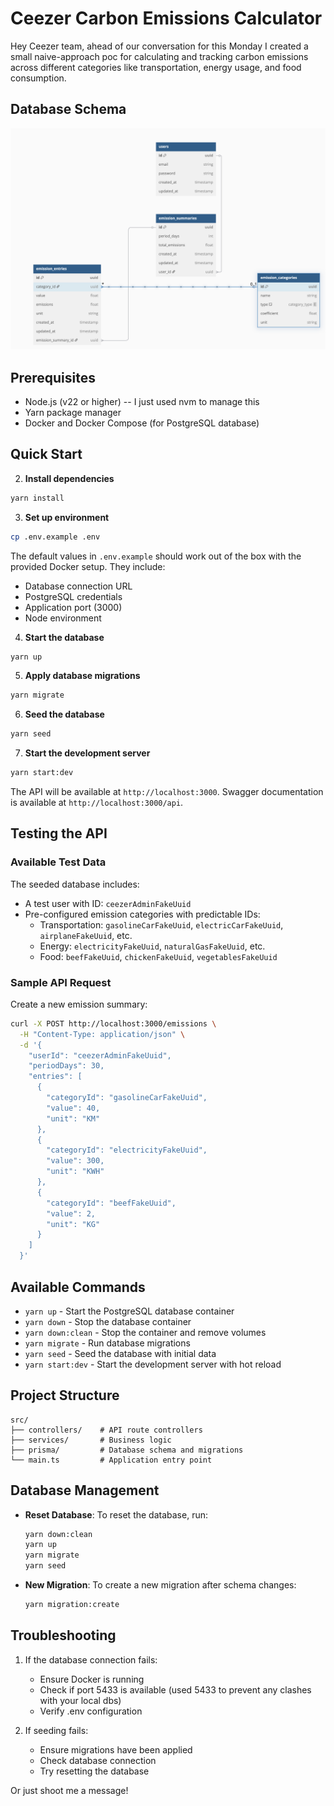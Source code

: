 # Ceezer Carbon Emissions Calculator

Hey Ceezer team, ahead of our conversation for this Monday I created a small naive-approach poc for calculating and tracking carbon emissions across different categories like transportation, energy usage, and food consumption.

## Database Schema
![Database Schema](dbml.png)

## Prerequisites

- Node.js (v22 or higher) -- I just used nvm to manage this
- Yarn package manager
- Docker and Docker Compose (for PostgreSQL database)

## Quick Start


2. **Install dependencies**
```bash
yarn install
```

3. **Set up environment**
```bash
cp .env.example .env
```
The default values in `.env.example` should work out of the box with the provided Docker setup. They include:
- Database connection URL
- PostgreSQL credentials
- Application port (3000)
- Node environment

4. **Start the database**
```bash
yarn up
```

5. **Apply database migrations**
```bash
yarn migrate
```

6. **Seed the database**
```bash
yarn seed
```

7. **Start the development server**
```bash
yarn start:dev
```

The API will be available at `http://localhost:3000`.
Swagger documentation is available at `http://localhost:3000/api`.

## Testing the API

### Available Test Data

The seeded database includes:
- A test user with ID: `ceezerAdminFakeUuid`
- Pre-configured emission categories with predictable IDs:
  - Transportation: `gasolineCarFakeUuid`, `electricCarFakeUuid`, `airplaneFakeUuid`, etc.
  - Energy: `electricityFakeUuid`, `naturalGasFakeUuid`, etc.
  - Food: `beefFakeUuid`, `chickenFakeUuid`, `vegetablesFakeUuid`

### Sample API Request

Create a new emission summary:
```bash
curl -X POST http://localhost:3000/emissions \
  -H "Content-Type: application/json" \
  -d '{
    "userId": "ceezerAdminFakeUuid",
    "periodDays": 30,
    "entries": [
      {
        "categoryId": "gasolineCarFakeUuid",
        "value": 40,
        "unit": "KM"
      },
      {
        "categoryId": "electricityFakeUuid",
        "value": 300,
        "unit": "KWH"
      },
      {
        "categoryId": "beefFakeUuid",
        "value": 2,
        "unit": "KG"
      }
    ]
  }'
```

## Available Commands

- `yarn up` - Start the PostgreSQL database container
- `yarn down` - Stop the database container
- `yarn down:clean` - Stop the container and remove volumes
- `yarn migrate` - Run database migrations
- `yarn seed` - Seed the database with initial data
- `yarn start:dev` - Start the development server with hot reload


## Project Structure

```
src/
├── controllers/    # API route controllers
├── services/       # Business logic
├── prisma/         # Database schema and migrations
└── main.ts         # Application entry point
```

## Database Management

- **Reset Database**: To reset the database, run:
  ```bash
  yarn down:clean
  yarn up
  yarn migrate
  yarn seed
  ```

- **New Migration**: To create a new migration after schema changes:
  ```bash
  yarn migration:create
  ```

## Troubleshooting

1. If the database connection fails:
   - Ensure Docker is running
   - Check if port 5433 is available (used 5433 to prevent any clashes with your local dbs)
   - Verify .env configuration

2. If seeding fails:
   - Ensure migrations have been applied
   - Check database connection
   - Try resetting the database

Or just shoot me a message!

